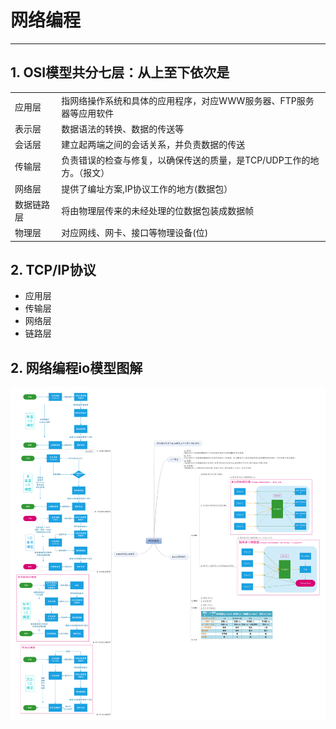 #                                           网络编程
----

## 1. OSI模型共分七层：从上至下依次是
  |           |                                                               |
  |:----------|:--------------------------------------------------------------|
  | 应用层     |指网络操作系统和具体的应用程序，对应WWW服务器、FTP服务器等应用软件    |
  | 表示层     |数据语法的转换、数据的传送等                                      |
  | 会话层     |建立起两端之间的会话关系，并负责数据的传送                          |
  | 传输层     |负责错误的检查与修复，以确保传送的质量，是TCP/UDP工作的地方。（报文） |
  | 网络层     |提供了编址方案,IP协议工作的地方(数据包）                           |
  | 数据链路层  |将由物理层传来的未经处理的位数据包装成数据帧                       |
  | 物理层      |对应网线、网卡、接口等物理设备(位)                                |

## 2. TCP/IP协议
  - 应用层
  - 传输层
  - 网络层
  - 链路层
  
## 2. 网络编程io模型图解
  ![网络编程图解](https://raw.githubusercontent.com/Crab2died/jdepth/master/src/main/java/com/github/io/%E7%BD%91%E7%BB%9C%E7%BC%96%E7%A8%8B.png)